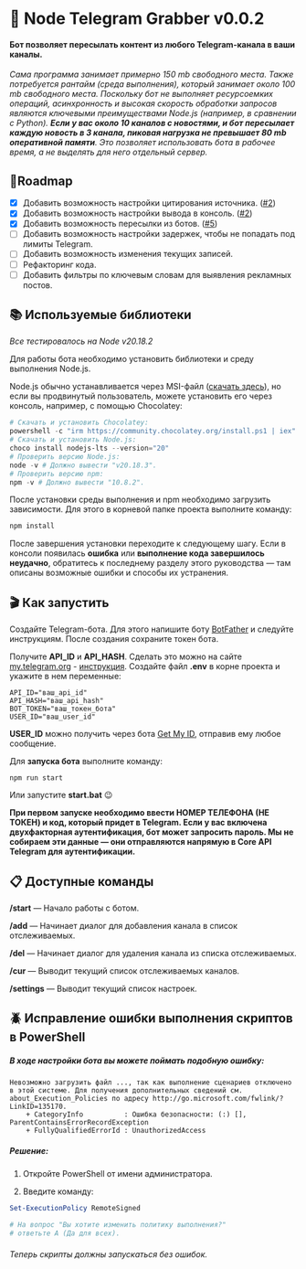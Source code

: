 # 👐 Node Telegram Grabber v0.0.2  
#### Бот позволяет пересылать контент из любого Telegram-канала в ваши каналы.

*Сама программа занимает примерно 150 mb свободного места. Также потребуется рантайм (среда выполнения), который занимает около 100 mb свободного места. Поскольку бот не выполняет ресурсоемких операций, асинхронность и высокая скорость обработки запросов являются ключевыми преимуществами Node.js (например, в сравнении с Python). **Если у вас около 10 каналов с новостями, и бот пересылает каждую новость в 3 канала, пиковая нагрузка не превышает 80 mb оперативной памяти**. Это позволяет использовать бота в рабочее время, а не выделять для него отдельный сервер.*

## 📍Roadmap  
- [x] Добавить возможность настройки цитирования источника. ([#2](https://github.com/risunya/node-grabber/issues/2))
- [x] Добавить возможность настройки вывода в консоль. ([#2](https://github.com/risunya/node-grabber/issues/2)) 
- [x] Добавить возможность пересылки из ботов. ([#5](https://github.com/risunya/node-grabber/issues/5)) 
- [ ] Добавить возможность настройки задержек, чтобы не попадать под лимиты Telegram.  
- [ ] Добавить возможность изменения текущих записей. 
- [ ] Рефакторинг кода.  
- [ ] Добавить фильтры по ключевым словам для выявления рекламных постов.  

## 📚 Используемые библиотеки  

_Все тестировалось на Node v20.18.2_  

Для работы бота необходимо установить библиотеки и среду выполнения Node.js.  

Node.js обычно устанавливается через MSI-файл ([скачать здесь](https://nodejs.org/en/download)), но если вы продвинутый пользователь, можете установить его через консоль, например, с помощью Chocolatey:  

```powershell
# Скачать и установить Chocolatey:
powershell -c "irm https://community.chocolatey.org/install.ps1 | iex"
# Скачать и установить Node.js:
choco install nodejs-lts --version="20"
# Проверить версию Node.js:
node -v # Должно вывести "v20.18.3".
# Проверить версию npm:
npm -v # Должно вывести "10.8.2".
```
После установки среды выполнения и npm необходимо загрузить зависимости. Для этого в корневой папке проекта выполните команду:

```sh
npm install
```

После завершения установки переходите к следующему шагу. Если в консоли появилась **ошибка** или **выполнение кода завершилось неудачно**, обратитесь к последнему разделу этого руководства — там описаны возможные ошибки и способы их устранения.


## 🎬 Как запустить
Создайте Telegram-бота. Для этого напишите боту [BotFather](https://t.me/BotFather) и следуйте инструкциям. После создания сохраните токен бота.

Получите **API_ID** и **API_HASH**. Сделать это можно на сайте [my.telegram.org](https://my.telegram.org/auth) - [инструкция](https://www.youtube.com/watch?v=JBDnmEhvgac).
Создайте файл **.env** в корне проекта и укажите в нем переменные:
```
API_ID="ваш_api_id"
API_HASH="ваш_api_hash"
BOT_TOKEN="ваш_токен_бота"
USER_ID="ваш_user_id"
```
**USER_ID** можно получить через бота [Get My ID](https://t.me/getmyid_bot), отправив ему любое сообщение.

Для **запуска бота** выполните команду:

```
npm run start
```
Или запустите **start.bat** 😉

**При первом запуске необходимо ввести НОМЕР ТЕЛЕФОНА (НЕ ТОКЕН) и код, который придет в Telegram. Если у вас включена двухфакторная аутентификация, бот может запросить пароль. Мы не собираем эти данные — они отправляются напрямую в Core API Telegram для аутентификации.**

## 📋 Доступные команды
**/start** — Начало работы с ботом.

**/add** — Начинает диалог для добавления канала в список отслеживаемых.

**/del** — Начинает диалог для удаления канала из списка отслеживаемых.

**/cur** — Выводит текущий список отслеживаемых каналов.

**/settings** — Выводит текущий список настроек.


## 🪲 Исправление ошибки выполнения скриптов в PowerShell

##### В ходе настройки бота вы можете поймать подобную ошибку:

```
Невозможно загрузить файл ..., так как выполнение сценариев отключено в этой системе. Для получения дополнительных сведений см. about_Execution_Policies по адресу http://go.microsoft.com/fwlink/?LinkID=135170.
    + CategoryInfo          : Ошибка безопасности: (:) [], ParentContainsErrorRecordException
    + FullyQualifiedErrorId : UnauthorizedAccess
```

##### Решение:
1) Откройте PowerShell от имени администратора.

2) Введите команду:
```powershell
Set-ExecutionPolicy RemoteSigned

# На вопрос "Вы хотите изменить политику выполнения?" 
# ответьте A (Да для всех).
```

###### Теперь скрипты должны запускаться без ошибок.
